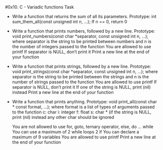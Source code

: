 #0x10. C - Variadic functions Task
* Write a function that returns the sum of all its parameters.
	Prototype: int sum_them_all(const unsigned int n, ...);
	If n == 0, return 0

* Write a function that prints numbers, followed by a new line.
	Prototype: void print_numbers(const char *separator, const unsigned int n, ...);
	where separator is the string to be printed between numbers
	and n is the number of integers passed to the function
	You are allowed to use printf
	If separator is NULL, don’t print it
	Print a new line at the end of your function

* Write a function that prints strings, followed by a new line.
	Prototype: void print_strings(const char *separator, const unsigned int n, ...);
	where separator is the string to be printed between the strings
	and n is the number of strings passed to the function
	You are allowed to use printf
	If separator is NULL, don’t print it
	If one of the string is NULL, print (nil) instead
	Print a new line at the end of your function

* Write a function that prints anything.
	Prototype: void print_all(const char * const format, ...);
	where format is a list of types of arguments passed to the function
		c: char
		i: integer
		f: float
	s: char * (if the string is NULL, print (nil) instead
	any other char should be ignored

	You are not allowed to use for, goto, ternary operator, else, do ... while
	You can use a maximum of
		2 while loops
		2 if
	You can declare a maximum of 9 variables
	You are allowed to use printf
	Print a new line at the end of your function
